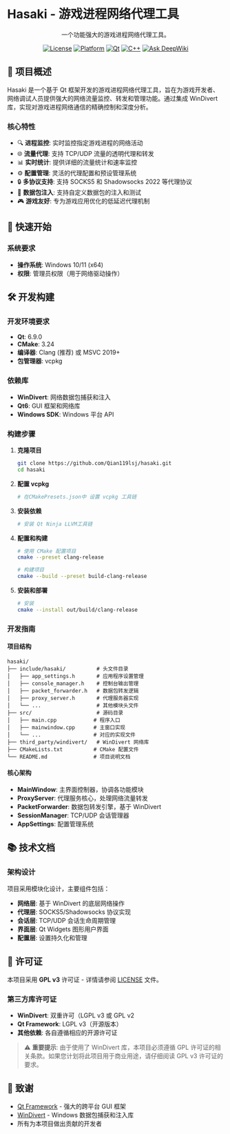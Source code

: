 # Hasaki - 游戏进程网络代理工具

<div align="center">

一个功能强大的游戏进程网络代理工具。

[![License](https://img.shields.io/badge/license-GPL%20v3-blue.svg)](LICENSE)
[![Platform](https://img.shields.io/badge/platform-Windows-lightgrey.svg)](#系统要求)
[![Qt](https://img.shields.io/badge/Qt-6.9.0-green.svg)](https://qt.io/)
[![C++](https://img.shields.io/badge/C%2B%2B-20-blue.svg)](#技术栈)
[![Ask DeepWiki](https://deepwiki.com/badge.svg)](https://deepwiki.com/Qian119lsj/hasaki)


</div>

## 🎯 项目概述

Hasaki 是一个基于 Qt 框架开发的游戏进程网络代理工具，旨在为游戏开发者、网络调试人员提供强大的网络流量监控、转发和管理功能。通过集成 WinDivert 库，实现对游戏进程网络通信的精确控制和深度分析。

### 核心特性

- 🔍 **进程监控**: 实时监控指定游戏进程的网络活动
- 🌐 **流量代理**: 支持 TCP/UDP 流量的透明代理和转发
- 📊 **实时统计**: 提供详细的流量统计和速率监控
- ⚙️ **配置管理**: 灵活的代理配置和预设管理系统
- 🔒 **多协议支持**: 支持 SOCKS5 和 Shadowsocks 2022 等代理协议
- 💉 **数据包注入**: 支持自定义数据包的注入和测试
- 🎮 **游戏友好**: 专为游戏应用优化的低延迟代理机制

## 🚀 快速开始

### 系统要求

- **操作系统**: Windows 10/11 (x64)
- **权限**: 管理员权限（用于网络驱动操作）

## 🛠️ 开发构建

### 开发环境要求

- **Qt**: 6.9.0
- **CMake**: 3.24
- **编译器**: Clang (推荐) 或 MSVC 2019+
- **包管理器**: vcpkg

### 依赖库

- **WinDivert**: 网络数据包捕获和注入
- **Qt6**: GUI 框架和网络库
- **Windows SDK**: Windows 平台 API

### 构建步骤

1. **克隆项目**
   ```bash
   git clone https://github.com/Qian119lsj/hasaki.git
   cd hasaki
   ```

2. **配置 vcpkg**
   ```bash
   # 在CMakePresets.json中 设置 vcpkg 工具链
   ```

3. **安装依赖**
   ```bash
   # 安装 Qt Ninja LLVM工具链
   ```

4. **配置和构建**
   ```bash
   # 使用 CMake 配置项目
   cmake --preset clang-release
   
   # 构建项目
   cmake --build --preset build-clang-release
   ```

5. **安装和部署**
   ```bash
   # 安装
   cmake --install out/build/clang-release
   ```

### 开发指南

#### 项目结构

```
hasaki/
├── include/hasaki/          # 头文件目录
│   ├── app_settings.h       # 应用程序设置管理
│   ├── console_manager.h    # 控制台输出管理
│   ├── packet_forwarder.h   # 数据包转发逻辑
│   ├── proxy_server.h       # 代理服务器实现
│   └── ...                  # 其他模块头文件
├── src/                     # 源码目录
│   ├── main.cpp            # 程序入口
│   ├── mainwindow.cpp      # 主窗口实现
│   └── ...                 # 对应的实现文件
├── third_party/windivert/   # WinDivert 网络库
├── CMakeLists.txt          # CMake 配置文件
└── README.md               # 项目说明文档
```

#### 核心架构

- **MainWindow**: 主界面控制器，协调各功能模块
- **ProxyServer**: 代理服务核心，处理网络流量转发
- **PacketForwarder**: 数据包转发引擎，基于 WinDivert
- **SessionManager**: TCP/UDP 会话管理器
- **AppSettings**: 配置管理系统

## 📚 技术文档

### 架构设计

项目采用模块化设计，主要组件包括：

- **网络层**: 基于 WinDivert 的底层网络操作
- **代理层**: SOCKS5/Shadowsocks 协议实现
- **会话层**: TCP/UDP 会话生命周期管理
- **界面层**: Qt Widgets 图形用户界面
- **配置层**: 设置持久化和管理

## 📄 许可证

本项目采用 **GPL v3** 许可证 - 详情请参阅 [LICENSE](LICENSE) 文件。

### 第三方库许可证

- **WinDivert**: 双重许可（LGPL v3 或 GPL v2
- **Qt Framework**: LGPL v3（开源版本）
- **其他依赖**: 各自遵循相应的开源许可证

> ⚠️ **重要提示**: 由于使用了 WinDivert 库，本项目必须遵循 GPL 许可证的相关条款。如果您计划将此项目用于商业用途，请仔细阅读 GPL v3 许可证的要求。

## 🙏 致谢

- [Qt Framework](https://qt.io/) - 强大的跨平台 GUI 框架
- [WinDivert](https://www.reqrypt.org/windivert.html) - Windows 数据包捕获和注入库
- 所有为本项目做出贡献的开发者

